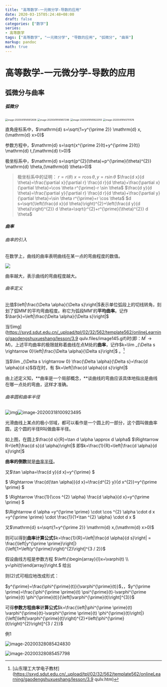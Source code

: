 ```yaml
---
title: "高等数学-一元微分学-导数的应用"
date: 2020-03-15T05:24:48+08:00
draft: false
categories: ["数学"]
series:
- 高等数学
tags: ["高等数学", "一元微分学", "导数的应用", "弧微分", "曲率"] 
markup: pandoc
math: true
---
```


# 高等数学-一元微分学-导数的应用

## 弧微分与曲率

##### 弧微分

<img src="https://picgo12138.oss-cn-hangzhou.aliyuncs.com/md/image-20200419145612636.png" alt="image-20200419145612636" style="zoom:50%;" />

<img src="https://picgo12138.oss-cn-hangzhou.aliyuncs.com/md/image-20200419145657286.png" alt="image-20200419145657286" style="zoom:50%;" />

<img src="https://picgo12138.oss-cn-hangzhou.aliyuncs.com/md/image-20200419145822055.png" alt="image-20200419145822055" style="zoom:50%;" />

<img src="https://picgo12138.oss-cn-hangzhou.aliyuncs.com/md/image-20200419145751576.png" alt="image-20200419145751576" style="zoom:50%;" />

直角座标系中，$\mathrm{d} s=\sqrt{1+y^{\prime 2}} \mathrm{d} x,(\mathrm{d} x>0)$

参数方程中，$\mathrm{d} s=\sqrt{x^{\prime 2}(t)+y^{\prime 2}(t)} \mathrm{d} t,(\mathrm{d} t>0)$

极坐标系中，$\mathrm{d} s=\sqrt{p^{2}(\theta)+p^{\prime}(\theta)^{2}} \mathrm{d} \theta,(\mathrm{d} \theta>0)$

> 极坐标系中的证明：
> $r=r(\theta)$
> $x=r \cos \theta, y=r \sin \theta$
> $\frac{d x}{d \theta}=\frac{\partial x}{\partial r} \frac{d r}{d \theta}+\frac{\partial x}{\partial \theta}=\cos \theta r^{\prime}-r \sin \theta$
> $\frac{d y}{d \theta}=\frac{\partial y}{\partial r} \frac{d r}{d \theta}+\frac{\partial y}{\partial \theta}=\sin \theta r^{\prime}+r \cos \theta$
> $d s=\sqrt{\left(\frac{d x}{d \theta}\right)^{2}+\left(\frac{d y}{d \theta}\right)^{2}} d \theta=\sqrt{r^{2}+r^{\prime}(\theta)^{2}} d \theta$

##### 曲率

###### 曲率的引入

在数学上，曲线的曲率表明曲线在某一点的弯曲程度的数值。

![](https://picgo12138.oss-cn-hangzhou.aliyuncs.com/md/20200306185121.png)

曲率越大，表示曲线的弯曲程度越大。

###### 曲率定义

比值$\left|\frac{\Delta \alpha}{\Delta s}\right|$表示单位弧段上的切线转角，刻划了弧MM'的平均弯曲程度。称它为弧段MM'的**平均曲率**。记作$\bar{k}=\left|\frac{\Delta \alpha}{\Delta s}\right|$

当![img](https://sxyd.sdut.edu.cn/_upload/tpl/02/32/562/template562/onlineLearning/gaodengshuxueshang/lesson/3.9  qulv.files/image145.gif)时(即：$M^{\prime} \rightarrow M$)，上述平均曲率的极限就称着曲线在点M处的**曲率**，记作$k=\lim _{\Delta s \rightarrow 0}\left|\frac{\Delta \alpha}{\Delta s}\right|$  。[^1]

当$\lim _{\Delta s \rightarrow 0} \frac{\Delta \alpha}{\Delta s}=\frac{d \alpha}{d s}$存在时，有 $k=\left|\frac{d \alpha}{d s}\right|$

由上述定义知，**曲率是一个局部概念，**谈曲线的弯曲应该具体地指出是曲线在哪一点处的弯曲，这样才准确。

[^1]: [山东理工大学电子教材](https://sxyd.sdut.edu.cn/_upload/tpl/02/32/562/template562/onlineLearning/gaodengshuxueshang/lesson/3.9  qulv.htm)

###### 曲率圆和曲率半径

![img](https://bkimg.cdn.bcebos.com/pic/b3b7d0a20cf431adc3be11524836acaf2edd9868)![image-20200318100923495](https://picgo12138.oss-cn-hangzhou.aliyuncs.com/md/image-20200318100923495.png)

光滑曲线上某点的极小邻域，都可以看作是一个圆上的一部分，这个圆叫做曲率圆，这个圆的半径R叫做曲率半径。

如上图，在圆上$\frac{d s}{R}=\tan d \alpha \approx d \alpha$
$\Rightarrow R=\left|\frac{d s}{d \alpha}\right|$
即$k=\frac{1}{R}=\left|\frac{d \alpha}{d s}\right|$

**曲率的倒数**就是[曲率半径](https://baike.baidu.com/item/曲率半径/2036643)。

又$\tan \alpha=\frac{d y}{d x}=y^{\prime} $

$ \Rightarrow  \frac{d(\tan \alpha)}{d x}=\frac{d^{2} y}{d x^{2}}=y^{\prime \prime} $

$ \Rightarrow \frac{1}{\cos ^{2} \alpha}  \frac{d \alpha}{d x}=y^{\prime \prime} $

$\Rightarrow d \alpha =y^{\prime \prime} \cdot \cos ^{2} \alpha \cdot d x =y^{\prime \prime} \cdot \frac{1}{1+\tan ^{2} \alpha} \cdot d x $

又$\mathrm{d} s=\sqrt{1+y^{\prime 2}} \mathrm{d} x,(\mathrm{d} x>0)$

则可以得到**曲率计算公式**$k=\frac{1}{R}=\left|\frac{d \alpha}{d s}\right| = \frac{\left|y^{\prime \prime}\right|}{\left[1+\left(y^{\prime}\right)^{2}\right]^{3 / 2}}$



假设曲线方程是参数方程 $\left\{\begin{array}{l}x=\varphi(t) \\ y=\phi(t)\end{array}\right.$ 给出

则(2)式可相应地改成形式：

$y^{\prime}=\frac{\phi^{\prime}(t)}{\varphi^{\prime}(t)}$，，$y^{\prime \prime}=\frac{\phi^{\prime \prime}(t) \psi^{\prime}(t)-\varphi^{\prime \prime}(t) \phi^{\prime}(t)}{\left[\varphi^{\prime}(t)\right]^{3}}$

可得**参数方程曲率计算公式**$k=\frac{\left|\phi^{\prime \prime}(t) \varphi^{\prime}(t)-\varphi^{\prime \prime}(t) \phi^{\prime}(t)\right|}{\left[\left(\varphi^{\prime}(t)\right)^{2}+\left(\phi^{\prime}(t)\right)^{2}\right]^{3 / 2}}$



例1

![image-20200328085424830](https://picgo12138.oss-cn-hangzhou.aliyuncs.com/md/image-20200328085424830.png)

![image-20200328085457798](https://picgo12138.oss-cn-hangzhou.aliyuncs.com/md/image-20200328085457798.png)


